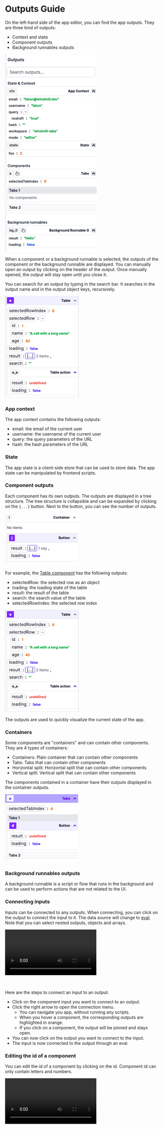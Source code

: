# Outputs Guide

On the left-hand side of the app editor, you can find the app outputs. They are three kind of outputs:

- Context and state
- Component outputs
- Background runnables outputs

![App demo outputs](../assets/apps/2_app_outputs/app-demo-outputs.png.webp)

When a component or a background runnable is selected, the outputs of the component or the background runnable are displayed.
You can manually open an output by clicking on the header of the output. Once manually opened, the output will stay open until you close it.

You can search for an output by typing in the search bar. It searches in the output name and in the output object keys, recursively.

![App outputs](../assets/apps/2_app_outputs/app_outputs.png.webp)

### App context

The app context contains the following outputs:

- email: the email of the current user
- username: the username of the current user
- query: the query parameters of the URL
- hash: the hash parameters of the URL

### State

The app state is a client-side store that can be used to store data. The app state can be manipulated by frontend scripts.

### Component outputs

Each component has its own outputs. The outputs are displayed in a tree structure. The tree structure is collapsible and can be expanded by clicking on the `{...}` button. Next to the button, you can see the number of outputs.

![App outputs](../assets/apps/2_app_outputs/app-output-collapsed.png.webp)

For example, the [Table component](./4_app_configuration-settings/1_app_component_library.md#table-1) has the following outputs:

- selectedRow: the selected row as an object
- loading: the loading state of the table
- result: the result of the table
- search: the search value of the table
- selectedRowIndex: the selected row index

![App outputs](../assets/apps/2_app_outputs/app_outputs.png.webp)

The outputs are used to quickly visualize the current state of the app.

### Containers

Some components are "containers" and can contain other components. They are 4 types of containers:

- Containers: Plain container that can contain other components
- Tabs: Tabs that can contain other components
- Horizontal split: Horizontal split that can contain other components
- Vertical split: Vertical split that can contain other components

The components contained in a container have their outputs displayed in the container outputs.

![App outputs](../assets/apps/2_app_outputs/app-output-container.png.webp)

### Background runnables outputs

A background runnable is a script or flow that runs in the background and can be used to perform actions that are not related to the UI.

### Connecting inputs

Inputs can be connected to any outputs. When connecting, you can click on the output to connect the input to it. The data source will change to [eval](./3_app-runnable-panel.mdx#evals). Note that you can select nested outputs, objects and arrays.

<video
    className="border-2 rounded-xl object-cover w-full h-full dark:border-gray-800"
    autoPlay
    loop
    controls
    src="/videos/app-connections.mp4"
/>

<br/>

Here are the steps to connect an input to an output:

- Click on the component input you want to connect to an output.
- Click the right arrow to open the connection menu.
  - You can navigate you app, without running any scripts.
  - When you hover a component, the corresponding outputs are highlighted in orange.
  - If you click on a component, the output will be pinned and stays open.
- You can now click on the output you want to connect to the input.
- The input is now connected to the output through an eval.

### Editing the id of a component

You can edit the id of a component by clicking on the id. Component id can only contain letters and numbers.

<video
    className="border-2 rounded-xl object-cover w-full h-full dark:border-gray-800"
    autoPlay
    loop
    controls
    src="/videos/app-edit-id.mp4"
/>
